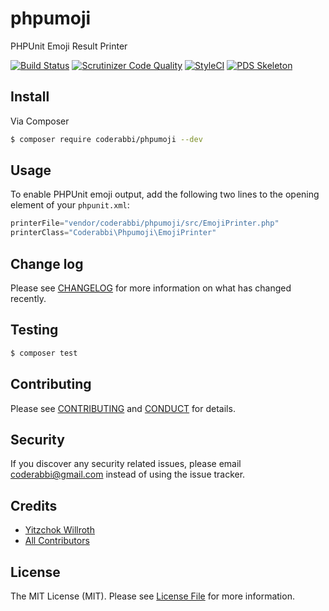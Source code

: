 # phpumoji
PHPUnit Emoji Result Printer

[![Build Status](https://travis-ci.org/coderabbi/phpumoji.svg?branch=master)](https://travis-ci.org/coderabbi/phpumoji)
[![Scrutinizer Code Quality](https://scrutinizer-ci.com/g/coderabbi/phpumoji/badges/quality-score.png?b=master)](https://scrutinizer-ci.com/g/coderabbi/phpumoji/?branch=master)
[![StyleCI](https://styleci.io/repos/96408449/shield?branch=master)](https://styleci.io/repos/96408449)
[![PDS Skeleton](https://img.shields.io/badge/pds-skeleton-blue.svg?style=flat-square)](https://github.com/php-pds/skeleton)

## Install

Via Composer

``` bash
$ composer require coderabbi/phpumoji --dev
```

## Usage

To enable PHPUnit emoji output, add the following two lines to the opening element of your `phpunit.xml`:

``` php
printerFile="vendor/coderabbi/phpumoji/src/EmojiPrinter.php"
printerClass="Coderabbi\Phpumoji\EmojiPrinter"
```

## Change log

Please see [CHANGELOG](CHANGELOG.md) for more information on what has changed recently.

## Testing

``` bash
$ composer test
```

## Contributing

Please see [CONTRIBUTING](CONTRIBUTING.md) and [CONDUCT](CONDUCT.md) for details.

## Security

If you discover any security related issues, please email coderabbi@gmail.com instead of using the issue tracker.

## Credits

- [Yitzchok Willroth](https://github.com/coderabbi)
- [All Contributors](../../contributors)

## License

The MIT License (MIT). Please see [License File](LICENSE.md) for more information.
